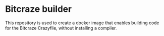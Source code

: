 # Bitcraze builder

This repository is used to create a docker image that enables building code for the Bitcraze Crazyflie, without 
installing a compiler.

